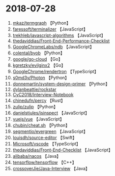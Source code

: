 # 2018-07-28

1. [mkaz/termgraph](https://github.com/mkaz/termgraph) 【Python】
2. [faressoft/terminalizer](https://github.com/faressoft/terminalizer) 【JavaScript】
3. [trekhleb/javascript-algorithms](https://github.com/trekhleb/javascript-algorithms) 【JavaScript】
4. [thedaviddias/Front-End-Performance-Checklist](https://github.com/thedaviddias/Front-End-Performance-Checklist) 
5. [GoogleChromeLabs/ndb](https://github.com/GoogleChromeLabs/ndb) 【JavaScript】
6. [colental/byob](https://github.com/colental/byob) 【Python】
7. [google/go-cloud](https://github.com/google/go-cloud) 【Go】
8. [kgretzky/evilginx2](https://github.com/kgretzky/evilginx2) 【Go】
9. [GoogleChrome/rendertron](https://github.com/GoogleChrome/rendertron) 【TypeScript】
10. [s0md3v/Photon](https://github.com/s0md3v/Photon) 【Python】
11. [donnemartin/system-design-primer](https://github.com/donnemartin/system-design-primer) 【Python】
12. [dylanbeattie/rockstar](https://github.com/dylanbeattie/rockstar) 
13. [CyC2018/Interview-Notebook](https://github.com/CyC2018/Interview-Notebook) 
14. [chinedufn/percy](https://github.com/chinedufn/percy) 【Rust】
15. [zulip/zulip](https://github.com/zulip/zulip) 【Python】
16. [danielstjules/jsinspect](https://github.com/danielstjules/jsinspect) 【JavaScript】
17. [vuejs/vue](https://github.com/vuejs/vue) 【JavaScript】
18. [chubin/cheat.sh](https://github.com/chubin/cheat.sh) 【Python】
19. [segmentio/evergreen](https://github.com/segmentio/evergreen) 【JavaScript】
20. [louisdh/source-editor](https://github.com/louisdh/source-editor) 【Swift】
21. [Microsoft/vscode](https://github.com/Microsoft/vscode) 【TypeScript】
22. [thedaviddias/Front-End-Checklist](https://github.com/thedaviddias/Front-End-Checklist) 【JavaScript】
23. [alibaba/nacos](https://github.com/alibaba/nacos) 【Java】
24. [tensorflow/tensorflow](https://github.com/tensorflow/tensorflow) 【C++】
25. [crossoverJie/Java-Interview](https://github.com/crossoverJie/Java-Interview) 【Java】
